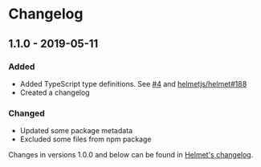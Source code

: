 # Changelog

## 1.1.0 - 2019-05-11
### Added
- Added TypeScript type definitions. See [#4](https://github.com/helmetjs/dont-sniff-mimetype/issues/4) and [helmetjs/helmet#188](https://github.com/helmetjs/helmet/issues/188)
- Created a changelog

### Changed
- Updated some package metadata
- Excluded some files from npm package

Changes in versions 1.0.0 and below can be found in [Helmet's changelog](https://github.com/helmetjs/helmet/blob/master/CHANGELOG.md).

